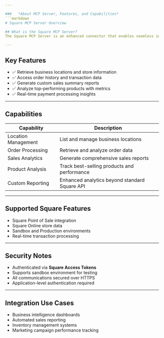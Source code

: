 ```yaml
---

###   *About MCP Server, Features, and Capabilities*
```markdown
# Square MCP Server Overview

## What is the Square MCP Server?
The Square MCP Server is an enhanced connector that enables seamless interaction with Square's payment processing and business management platform, extended with custom analytics tools.

---
```


## Key Features
- ✅ Retrieve business locations and store information
- ✅ Access order history and transaction data
- ✅ Generate custom sales summary reports
- ✅ Analyze top-performing products with metrics
- ✅ Real-time payment processing insights

---

## Capabilities
| Capability           | Description                                       |
|----------------------|---------------------------------------------------|
| Location Management  | List and manage business locations                |
| Order Processing     | Retrieve and analyze order data                   |
| Sales Analytics      | Generate comprehensive sales reports              |
| Product Analysis     | Track best-selling products and performance       |
| Custom Reporting     | Enhanced analytics beyond standard Square API     |

---

## Supported Square Features
- Square Point of Sale integration
- Square Online store data
- Sandbox and Production environments
- Real-time transaction processing

---

## Security Notes
- Authenticated via **Square Access Tokens**
- Supports sandbox environment for testing
- All communications secured over HTTPS
- Application-level authentication required

---

## Integration Use Cases
- Business intelligence dashboards
- Automated sales reporting
- Inventory management systems
- Marketing campaign performance tracking
```
